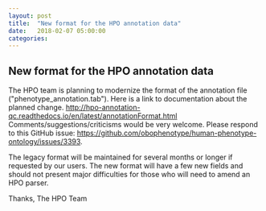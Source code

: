```yaml
---
layout: post
title:  "New format for the HPO annotation data"
date:   2018-02-07 05:00:00
categories: 
---
```


## New format for the HPO annotation data

The HPO team is planning to modernize the format of the annotation file ("phenotype_annotation.tab"). Here is a link to documentation about the planned change.
http://hpo-annotation-qc.readthedocs.io/en/latest/annotationFormat.html
Comments/suggestions/criticisms would be very welcome. Please respond to this
GitHub issue: https://github.com/obophenotype/human-phenotype-ontology/issues/3393.

The legacy format will be maintained for several months or longer if requested by our users. The new format will have a few new fields and should not present major difficulties for those who will need to amend an HPO parser.

Thanks,
The HPO Team